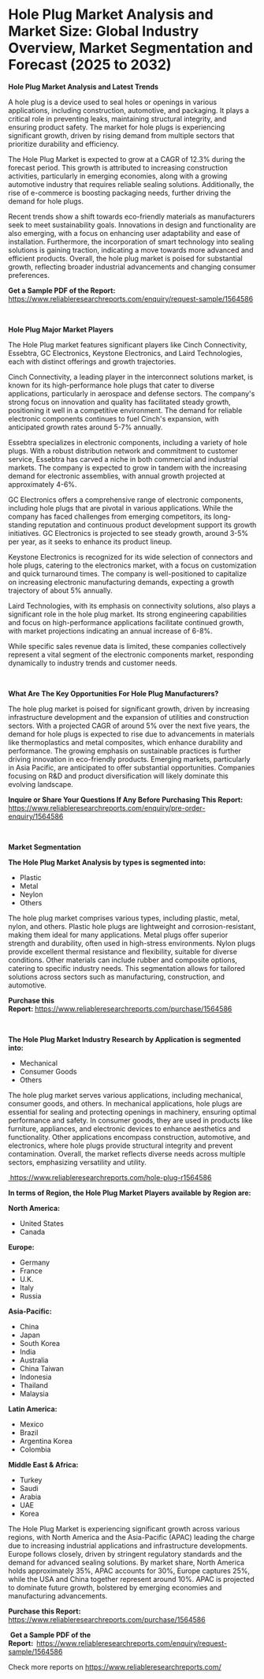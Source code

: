 <p><h1>Hole Plug Market Analysis and Market Size: Global Industry Overview, Market Segmentation and Forecast (2025 to 2032)</h1></p><p><strong>Hole Plug Market Analysis and Latest Trends</strong></p>
<p><p>A hole plug is a device used to seal holes or openings in various applications, including construction, automotive, and packaging. It plays a critical role in preventing leaks, maintaining structural integrity, and ensuring product safety. The market for hole plugs is experiencing significant growth, driven by rising demand from multiple sectors that prioritize durability and efficiency.</p><p>The Hole Plug Market is expected to grow at a CAGR of 12.3% during the forecast period. This growth is attributed to increasing construction activities, particularly in emerging economies, along with a growing automotive industry that requires reliable sealing solutions. Additionally, the rise of e-commerce is boosting packaging needs, further driving the demand for hole plugs. </p><p>Recent trends show a shift towards eco-friendly materials as manufacturers seek to meet sustainability goals. Innovations in design and functionality are also emerging, with a focus on enhancing user adaptability and ease of installation. Furthermore, the incorporation of smart technology into sealing solutions is gaining traction, indicating a move towards more advanced and efficient products. Overall, the hole plug market is poised for substantial growth, reflecting broader industrial advancements and changing consumer preferences.</p></p>
<p><strong>Get a Sample PDF of the Report:&nbsp;</strong> <a href="https://www.reliableresearchreports.com/enquiry/request-sample/1564586?utm_campaign=3250&utm_medium=2&utm_source=Github&utm_content=ia&utm_term=04042025&utm_id=hole-plug">https://www.reliableresearchreports.com/enquiry/request-sample/1564586</a></p>
<p>&nbsp;</p>
<p><strong>Hole Plug Major Market Players</strong></p>
<p><p>The Hole Plug market features significant players like Cinch Connectivity, Essebtra, GC Electronics, Keystone Electronics, and Laird Technologies, each with distinct offerings and growth trajectories.</p><p>Cinch Connectivity, a leading player in the interconnect solutions market, is known for its high-performance hole plugs that cater to diverse applications, particularly in aerospace and defense sectors. The company's strong focus on innovation and quality has facilitated steady growth, positioning it well in a competitive environment. The demand for reliable electronic components continues to fuel Cinch's expansion, with anticipated growth rates around 5-7% annually.</p><p>Essebtra specializes in electronic components, including a variety of hole plugs. With a robust distribution network and commitment to customer service, Essebtra has carved a niche in both commercial and industrial markets. The company is expected to grow in tandem with the increasing demand for electronic assemblies, with annual growth projected at approximately 4-6%.</p><p>GC Electronics offers a comprehensive range of electronic components, including hole plugs that are pivotal in various applications. While the company has faced challenges from emerging competitors, its long-standing reputation and continuous product development support its growth initiatives. GC Electronics is projected to see steady growth, around 3-5% per year, as it seeks to enhance its product lineup.</p><p>Keystone Electronics is recognized for its wide selection of connectors and hole plugs, catering to the electronics market, with a focus on customization and quick turnaround times. The company is well-positioned to capitalize on increasing electronic manufacturing demands, expecting a growth trajectory of about 5% annually.</p><p>Laird Technologies, with its emphasis on connectivity solutions, also plays a significant role in the hole plug market. Its strong engineering capabilities and focus on high-performance applications facilitate continued growth, with market projections indicating an annual increase of 6-8%.</p><p>While specific sales revenue data is limited, these companies collectively represent a vital segment of the electronic components market, responding dynamically to industry trends and customer needs.</p></p>
<p>&nbsp;</p>
<p><strong>What Are The Key Opportunities For Hole Plug Manufacturers?</strong></p>
<p><p>The hole plug market is poised for significant growth, driven by increasing infrastructure development and the expansion of utilities and construction sectors. With a projected CAGR of around 5% over the next five years, the demand for hole plugs is expected to rise due to advancements in materials like thermoplastics and metal composites, which enhance durability and performance. The growing emphasis on sustainable practices is further driving innovation in eco-friendly products. Emerging markets, particularly in Asia Pacific, are anticipated to offer substantial opportunities. Companies focusing on R&D and product diversification will likely dominate this evolving landscape.</p></p>
<p><strong>Inquire or Share Your Questions If Any Before Purchasing This Report:</strong> <a href="https://www.reliableresearchreports.com/enquiry/pre-order-enquiry/1564586?utm_campaign=3250&utm_medium=2&utm_source=Github&utm_content=ia&utm_term=04042025&utm_id=hole-plug">https://www.reliableresearchreports.com/enquiry/pre-order-enquiry/1564586</a></p>
<p>&nbsp;</p>
<p><strong>Market Segmentation</strong></p>
<p><strong>The Hole Plug Market Analysis by types is segmented into:</strong></p>
<p><ul><li>Plastic</li><li>Metal</li><li>Neylon</li><li>Others</li></ul></p>
<p><p>The hole plug market comprises various types, including plastic, metal, nylon, and others. Plastic hole plugs are lightweight and corrosion-resistant, making them ideal for many applications. Metal plugs offer superior strength and durability, often used in high-stress environments. Nylon plugs provide excellent thermal resistance and flexibility, suitable for diverse conditions. Other materials can include rubber and composite options, catering to specific industry needs. This segmentation allows for tailored solutions across sectors such as manufacturing, construction, and automotive.</p></p>
<p><strong>Purchase this Report:&nbsp;</strong><a href="https://www.reliableresearchreports.com/purchase/1564586?utm_campaign=3250&utm_medium=2&utm_source=Github&utm_content=ia&utm_term=04042025&utm_id=hole-plug">https://www.reliableresearchreports.com/purchase/1564586</a></p>
<p>&nbsp;</p>
<p><strong>The Hole Plug Market Industry Research by Application is segmented into:</strong></p>
<p><ul><li>Mechanical</li><li>Consumer Goods</li><li>Others</li></ul></p>
<p><p>The hole plug market serves various applications, including mechanical, consumer goods, and others. In mechanical applications, hole plugs are essential for sealing and protecting openings in machinery, ensuring optimal performance and safety. In consumer goods, they are used in products like furniture, appliances, and electronic devices to enhance aesthetics and functionality. Other applications encompass construction, automotive, and electronics, where hole plugs provide structural integrity and prevent contamination. Overall, the market reflects diverse needs across multiple sectors, emphasizing versatility and utility.</p></p>
<p><a href="https://www.reliableresearchreports.com/hole-plug-r1564586?utm_campaign=3250&utm_medium=2&utm_source=Github&utm_content=ia&utm_term=04042025&utm_id=hole-plug">&nbsp;https://www.reliableresearchreports.com/hole-plug-r1564586</a></p>
<p><strong>In terms of Region, the Hole Plug Market Players available by Region are:</strong></p>
<p>
    <p> <strong> North America: </strong>
        <ul>
            <li>United States</li>
            <li>Canada</li>
        </ul>
        </p> 
    <p> <strong> Europe: </strong>
        <ul>
            <li>Germany</li>
            <li>France</li>
            <li>U.K.</li>
            <li>Italy</li>
            <li>Russia</li>
        </ul>
        </p> 
    <p> <strong> Asia-Pacific: </strong>
        <ul>
            <li>China</li>
            <li>Japan</li>
            <li>South Korea</li>
            <li>India</li>
            <li>Australia</li>
            <li>China Taiwan</li>
            <li>Indonesia</li>
            <li>Thailand</li>
            <li>Malaysia</li>
        </ul>
        </p> 
    <p> <strong> Latin America: </strong>
        <ul>
            <li>Mexico</li>
            <li>Brazil</li>
            <li>Argentina Korea</li>
            <li>Colombia</li>
        </ul>
        </p> 
    <p> <strong> Middle East & Africa: </strong>
        <ul>
            <li>Turkey</li>
            <li>Saudi</li>
            <li>Arabia</li>
            <li>UAE</li>
            <li>Korea</li>
        </ul>
    </p>
    </p>
<p><p>The Hole Plug Market is experiencing significant growth across various regions, with North America and the Asia-Pacific (APAC) leading the charge due to increasing industrial applications and infrastructure developments. Europe follows closely, driven by stringent regulatory standards and the demand for advanced sealing solutions. By market share, North America holds approximately 35%, APAC accounts for 30%, Europe captures 25%, while the USA and China together represent around 10%. APAC is projected to dominate future growth, bolstered by emerging economies and manufacturing advancements.</p></p>
<p><strong>Purchase this Report: </strong><a href="https://www.reliableresearchreports.com/purchase/1564586?utm_campaign=3250&utm_medium=2&utm_source=Github&utm_content=ia&utm_term=04042025&utm_id=hole-plug">https://www.reliableresearchreports.com/purchase/1564586</a></p>
<p>&nbsp;<strong>Get a Sample PDF of the Report:&nbsp;&nbsp;</strong><a href="https://www.reliableresearchreports.com/enquiry/request-sample/1564586?utm_campaign=3250&utm_medium=2&utm_source=Github&utm_content=ia&utm_term=04042025&utm_id=hole-plug">https://www.reliableresearchreports.com/enquiry/request-sample/1564586</a></p>
<p><strong></strong></p>
<p>Check more reports on <a href="https://www.reliableresearchreports.com/?utm_campaign=3250&utm_medium=2&utm_source=Github&utm_content=ia&utm_term=04042025&utm_id=hole-plug">https://www.reliableresearchreports.com/</a></p>